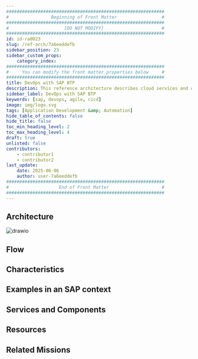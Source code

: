 ```yaml
---
############################################################
#                Beginning of Front Matter                 #
############################################################
#                     [DO NOT MODIFY]                      #
############################################################
id: id-ra0023
slug: /ref-arch/7a6eeddefb
sidebar_position: 23
sidebar_custom_props:
    category_index:
############################################################
#     You can modify the front matter properties below     #
############################################################
title: DevOps with SAP BTP
description: This reference architecture describes cloud services and offerings of SAP BTP for SAP customers and partners to foster agile development principles along the lifecycle of SAP BTP applications, in the spirit of DevOps.
sidebar_label: DevOps with SAP BTP
keywords: [sap, devops, agile, cicd]
image: img/logo.svg
tags: [Application Development &amp; Automation]
hide_table_of_contents: false
hide_title: false
toc_min_heading_level: 2
toc_max_heading_level: 4
draft: true
unlisted: false
contributors:
    - contributor1
    - contributor2
last_update:
    date: 2025-06-06
    author: user-7a6eeddefb
############################################################
#                   End of Front Matter                    #
############################################################
---
```


<!-- Add the 'why?' for this architecture. Why do we have it? What is its purpose -->

## Architecture

<!-- The drawio "image" should appear right after the Solution Diagram SVG image -->
<!-- Note: [PLACEHOLDER] Please update the drawio with your architecture's drawio  -->

![drawio](drawio/template.drawio)

## Flow

<!-- Add your flow content here -->

## Characteristics

<!-- Add your characteristics content here -->

## Examples in an SAP context

<!-- Add your SAP context examples here -->

## Services and Components

<!-- Add your services and components here -->

## Resources

<!-- Add your resources here -->

## Related Missions

<!-- Add related missions here -->
